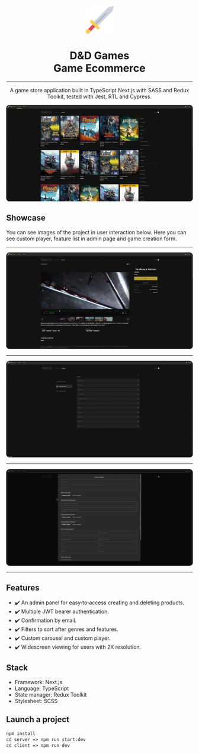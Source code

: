 <div align="center">
  <img src="https://raw.githubusercontent.com/6utters/game-store/master/client/src/shared/assets/svgs/sword-svgrepo-com.svg" alt="D&D logo" width="75">  
  <h1>D&D Games <br> Game Ecommerce </h1>
</div>

----
<p align="center">A game store application built in TypeScript Next.js with SASS and Redux Toolkit, tested with Jest, RTL and Cypress.</p>

![](https://raw.githubusercontent.com/6utters/game-store/master/client/src/shared/assets/screenshots/storepage.gif)

## Showcase
You can see images of the project in user interaction below. Here you can see custom player, feature list in admin page and game creation form.

----
![](https://raw.githubusercontent.com/6utters/game-store/master/client/src/shared/assets/screenshots/player.gif)

----
![](https://raw.githubusercontent.com/6utters/game-store/master/client/src/shared/assets/screenshots/admin-features.gif)

----
![](https://raw.githubusercontent.com/6utters/game-store/master/client/src/shared/assets/screenshots/gamecreation.gif)

----

## Features
- ✔️ An admin panel for easy‑to‑access creating and deleting products.
- ✔️ Multiple JWT bearer authentication.
- ✔️ Confirmation by email.
- ✔️ Filters to sort after genres and features.
- ✔️ Custom carousel and custom player.
- ✔️ Widescreen viewing for users with 2K resolution.

## Stack
- Framework: Next.js
- Language: TypeScript
- State manager: Redux Toolkit
- Stylesheet: SCSS

## Launch a project

```
npm install
cd server => npm run start:dev 
cd client => npm run dev
```
